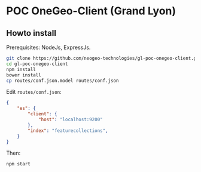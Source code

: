 # POC OneGeo-Client (Grand Lyon)

## Howto install

Prerequisites: NodeJs, ExpressJs.

```sh
git clone https://github.com/neogeo-technologies/gl-poc-onegeo-client.git
cd gl-poc-onegeo-client
npm install
bower install
cp routes/conf.json.model routes/conf.json
```

Edit `routes/conf.json`:

```json
{
    "es": {
        "client": {
            "host": "localhost:9200"
        },
        "index": "featurecollections",
    }
}
```

Then:

```sh
npm start
```
